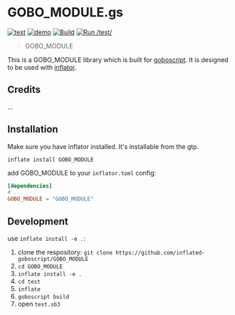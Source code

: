 # GOBO_MODULE.gs

[![test](https://img.shields.io/badge/open-test-blue)](https://turbowarp.org?project_url=raw.githubusercontent.com/inflated-goboscript/GOBO_MODULE/main/test/test.sb3)
[![demo](https://img.shields.io/badge/open-demo-purple)](https://turbowarp.org?project_url=raw.githubusercontent.com/inflated-goboscript/GOBO_MODULE/main/demo/demo.sb3)
[![Build](https://github.com/inflated-goboscript/GOBO_MODULE/actions/workflows/gobuild.yml/badge.svg)](https://github.com/inflated-goboscript/GOBO_MODULE/actions/workflows/gobuild.yml)
[![Run /test/](https://github.com/inflated-goboscript/GOBO_MODULE/actions/workflows/gstest.yml/badge.svg)](https://github.com/inflated-goboscript/GOBO_MODULE/actions/workflows/gstest.yml)

> GOBO_MODULE

This is a GOBO_MODULE library which is built for [goboscript](https://github.com/aspizu/goboscript).
It is designed to be used with [inflator](https://github.com/inflated-goboscript/inflator).

## Credits

...

## Installation

Make sure you have inflator installed. It's installable from the gtp.

`inflate install GOBO_MODULE`

add GOBO_MODULE to your `inflator.toml` config:
```toml
[dependencies]
# ...
GOBO_MODULE = "GOBO_MODULE"
```

## Development

use `inflate install -e .`:

1. clone the respository: `git clone https://github.com/inflated-goboscript/GOBO_MODULE`
2. `cd GOBO_MODULE`
3. `inflate install -e .`
4. `cd test`
5. `inflate`
6. `goboscript build`
7. open `test.sb3`